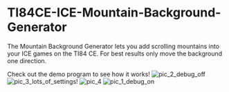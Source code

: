 # TI84CE-ICE-Mountain-Background-Generator
The Mountain Background Generator lets you add scrolling mountains into your ICE games on the TI84 CE. For best results only move the background one direction.

Check out the demo program to see how it works!
![pic_2_debug_off](https://user-images.githubusercontent.com/73206799/220415368-cbd5df0d-68c2-41f9-8f7a-702f4a1aa051.png)
![pic_3_lots_of_settings!](https://user-images.githubusercontent.com/73206799/220415370-1672f5a7-97a1-4ddc-9d56-cc881f63a101.png)
![pic_4](https://user-images.githubusercontent.com/73206799/220415372-b9642c59-6ece-44c2-baf1-eaa50d7ccceb.png)
![pic_1_debug_on](https://user-images.githubusercontent.com/73206799/220415373-a1747707-5bd3-474f-b3e2-990afe152533.png)
